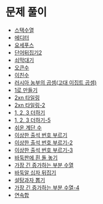 # 문제 풀이
- [스택수열](https://github.com/JangHyoGwang/TIL/blob/main/Python/%EC%8A%A4%ED%83%9D%EC%88%98%EC%97%B4.md)
- [에디터](https://github.com/JangHyoGwang/TIL/blob/main/Python/%EC%97%90%EB%94%94%ED%84%B0(1406).md)
- [요세푸스](https://github.com/JangHyoGwang/TIL/blob/main/Python/%EC%9A%94%EC%84%B8%ED%91%B8%EC%8A%A4(1158).md)
- [단어뒤집기2](https://github.com/JangHyoGwang/TIL/blob/main/Python/%EB%8B%A8%EC%96%B4%20%EB%92%A4%EC%A7%91%EA%B8%B0%202.md)
- [쇠막대기](https://github.com/JangHyoGwang/TIL/blob/main/Python/%EC%87%A0%EB%A7%89%EB%8C%80%EA%B8%B0.md)
- [오큰수](https://github.com/JangHyoGwang/TIL/blob/main/Python/%EC%98%A4%ED%81%B0%EC%88%98.md)
- [이친수](https://github.com/JangHyoGwang/TIL/blob/main/Python/%EC%9D%B4%EC%B9%9C%EC%88%98.md)
- [러시아 농부의 곱셈(고대 이집트 곱셈)](https://github.com/JangHyoGwang/TIL/blob/main/Python/%EB%9F%AC%EC%8B%9C%EC%95%84%20%EB%86%8D%EB%B6%80%EC%9D%98%20%EA%B3%B1%EC%85%88(%EA%B3%A0%EB%8C%80%20%EC%9D%B4%EC%A7%91%ED%8A%B8%20%EA%B3%B1%EC%85%88).md)
- [1로 만들기](https://github.com/JangHyoGwang/TIL/blob/main/Python/1%EB%A1%9C%20%EB%A7%8C%EB%93%A4%EA%B8%B0.md)
- [2xn 타일링](https://github.com/JangHyoGwang/TIL/blob/main/Python/2xn%20%ED%83%80%EC%9D%BC%EB%A7%81.md)
- [2xn 타일링-2](https://github.com/JangHyoGwang/TIL/blob/main/Python/2xn%20%ED%83%80%EC%9D%BC%EB%A7%81%20-%202.md)
- [1, 2, 3 더하기](https://github.com/JangHyoGwang/TIL/blob/main/Python/1%2C%202%2C%203%20%EB%8D%94%ED%95%98%EA%B8%B0.md)
- [1, 2, 3 더하기-5](https://github.com/JangHyoGwang/TIL/blob/main/Python/1%2C%202%2C%203%20%EB%8D%94%ED%95%98%EA%B8%B0-5.md)
- [쉬운 계단 수](https://github.com/JangHyoGwang/TIL/blob/main/Python/%EC%89%AC%EC%9A%B4%20%EA%B3%84%EB%8B%A8%20%EC%88%98.md)
- [이상한 출석 번호 부르기](https://github.com/JangHyoGwang/TIL/blob/main/Python/%EC%9D%B4%EC%83%81%ED%95%9C%20%EC%B6%9C%EC%84%9D%20%EB%B2%88%ED%98%B8%20%EB%B6%80%EB%A5%B4%EA%B8%B0.md)
- [이상한 출석 번호 부르기-2](https://github.com/JangHyoGwang/TIL/blob/main/Python/%EC%9D%B4%EC%83%81%ED%95%9C%20%EC%B6%9C%EC%84%9D%20%EB%B2%88%ED%98%B8%20%EB%B6%80%EB%A5%B4%EA%B8%B0-2.md)
- [이상한 출석 번호 부르기-3](https://github.com/JangHyoGwang/TIL/blob/main/Python/%EC%9D%B4%EC%83%81%ED%95%9C%20%EC%B6%9C%EC%84%9D%20%EB%B2%88%ED%98%B8%20%EB%B6%80%EB%A5%B4%EA%B8%B0-3.md)
- [바둑판에 흰 돌 놓기](https://github.com/JangHyoGwang/TIL/blob/main/Python/%EB%B0%94%EB%91%91%ED%8C%90%EC%97%90%20%ED%9D%B0%20%EB%8F%8C%20%EB%86%93%EA%B8%B0.md)
- [가장 긴 증가하는 부분 수열](https://github.com/JangHyoGwang/TIL/blob/main/Python/%EA%B0%80%EC%9E%A5%20%EA%B8%B4%20%EC%A6%9D%EA%B0%80%ED%95%98%EB%8A%94%20%EB%B6%80%EB%B6%84%EC%88%98%EC%97%B4.md)
- [바둑알 십자 뒤집기](https://github.com/JangHyoGwang/TIL/blob/main/Python/%EB%B0%94%EB%91%91%EC%95%8C%20%EC%8B%AD%EC%9E%90%20%EB%92%A4%EC%A7%91%EA%B8%B0.md)
- [설탕과자 뽑기](https://github.com/JangHyoGwang/TIL/blob/main/Python/%EC%84%A4%ED%83%95%EA%B3%BC%EC%9E%90%20%EB%BD%91%EA%B8%B0.md)
- [가장 긴 증가하는 부분 수열-4](https://github.com/JangHyoGwang/TIL/blob/main/Python/%EA%B0%80%EC%9E%A5%20%EA%B8%B4%20%EC%A6%9D%EA%B0%80%ED%95%98%EB%8A%94%20%EB%B6%80%EB%B6%84%20%EC%88%98%EC%97%B4-4.md)
- [연속합](https://github.com/JangHyoGwang/TIL/blob/main/Python/%EC%97%B0%EC%86%8D%ED%95%A9.md)
